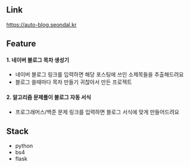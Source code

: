 ## Link

https://auto-blog.seondal.kr

## Feature

#### 1. 네이버 블로그 목차 생성기

- 네이버 블로그 링크를 입력하면 해당 포스팅에 쓰인 소제목들을 추출해드려요
- 블로그 쓸때마다 목차 만들기 귀찮아서 만든 프로젝트

#### 2. 알고리즘 문제풀이 블로그 자동 서식

- 프로그래머스/백준 문제 링크를 입력하면 블로그 서식에 맞게 만들어드려요

## Stack

- python
- bs4
- flask
